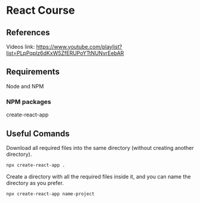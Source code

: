 # React Course
## References
Videos link: https://www.youtube.com/playlist?list=PLpPqplz6dKxW5ZfERUPoYTtNUNvrEebAR

## Requirements
Node and NPM

### NPM packages
create-react-app

## Useful Comands

Download all required files into the same directory (without creating another directory).
```sh
npx create-react-app .
```

Create a directory with all the required files inside it, and you can name the directory as you prefer.
```sh
npx create-react-app name-project
```
